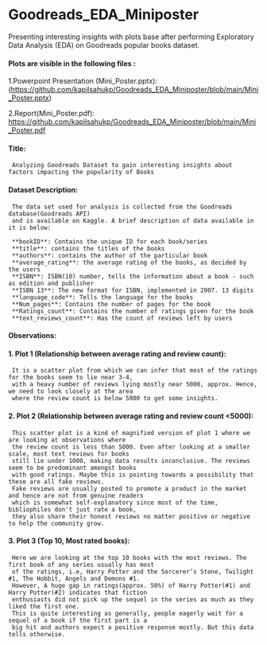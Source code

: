 # Goodreads_EDA_Miniposter
Presenting interesting insights with plots base after performing Exploratory Data Analysis (EDA) on Goodreads popular books dataset.

#### Plots are visible in the following files :

1.Powerpoint Presentation (Mini_Poster.pptx): (https://github.com/kapilsahukp/Goodreads_EDA_Miniposter/blob/main/Mini_Poster.pptx)

2.Report(Mini_Poster.pdf): https://github.com/kapilsahukp/Goodreads_EDA_Miniposter/blob/main/Mini_Poster.pdf

#### Title:
     Analyzing Goodreads Dataset to gain interesting insights about factors impacting the popularity of Books

#### Dataset Description: 

     The data set used for analysis is collected from the Goodreads database(Goodreads API)
     and is available on Kaggle. A brief description of data available in it is below:

     **bookID**: Contains the unique ID for each book/series
     **title**: contains the titles of the books
     **authors**: contains the author of the particular book
     **average_rating**: the average rating of the books, as decided by the users
     **ISBN**: ISBN(10) number, tells the information about a book - such as edition and publisher
     **ISBN 13**: The new format for ISBN, implemented in 2007. 13 digits
     **language_code**: Tells the language for the books
     **Num_pages**: Contains the number of pages for the book
     **Ratings_count**: Contains the number of ratings given for the book
     **text_reviews_count**: Has the count of reviews left by users

#### Observations:

#### 1. Plot 1 (Relationship between average rating and review count): 

     It is a scatter plot from which we can infer that most of the ratings for the books seem to lie near 3-4, 
     with a heavy number of reviews lying mostly near 5000, approx. Hence, we need to look closely at the area 
     where the review count is below 5000 to get some insights.

#### 2. Plot 2 (Relationship between average rating and review count <5000):
     This scatter plot is a kind of magnified version of plot 1 where we are looking at observations where 
     the review count is less than 5000. Even after looking at a smaller scale, most text reviews for books 
     still lie under 1000, making data results inconclusive. The reviews seem to be predominant amongst books 
     with good ratings. Maybe this is pointing towards a possibility that these are all fake reviews. 
     Fake reviews are usually posted to promote a product in the market and hence are not from genuine readers
     which is somewhat self-explanatory since most of the time, bibliophiles don't just rate a book, 
     they also share their honest reviews no matter positive or negative to help the community grow.

#### 3. Plot 3 (Top 10, Most rated books): 
     Here we are looking at the top 10 books with the most reviews. The first book of any series usually has most
     of the ratings, i.e, Harry Potter and the Sorcerer’s Stone, Twilight #1, The Hobbit, Angels and Demons #1. 
     However, A huge gap in ratings(approx. 50%) of Harry Potter(#1) and  Harry Potter(#2) indicates that fiction 
     enthusiasts did not pick up the sequel in the series as much as they liked the first one. 
     This is quite interesting as generally, people eagerly wait for a sequel of a book if the first part is a 
     big hit and authors expect a positive response mostly. But this data tells otherwise. 
